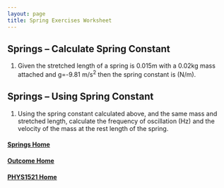 ```yaml
---
layout: page
title: Spring Exercises Worksheet
---
```

## Springs – Calculate Spring Constant
1. Given the stretched length of a spring is 0.015m with a 0.02kg mass attached and g=-9.81 m/s<sup>2</sup> then the spring constant is (N/m).

## Springs – Using Spring Constant
1. Using the spring constant calculated above, and the same mass and stretched length, calculate the frequency of oscillation (Hz) and the velocity of the mass at the rest length of the spring.

#### [Springs Home](springs.md)
#### [Outcome Home](index.md)
#### [PHYS1521 Home](../)
